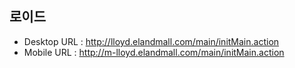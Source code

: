 ## 로이드

- Desktop URL : http://lloyd.elandmall.com/main/initMain.action
- Mobile URL : http://m-lloyd.elandmall.com/main/initMain.action
